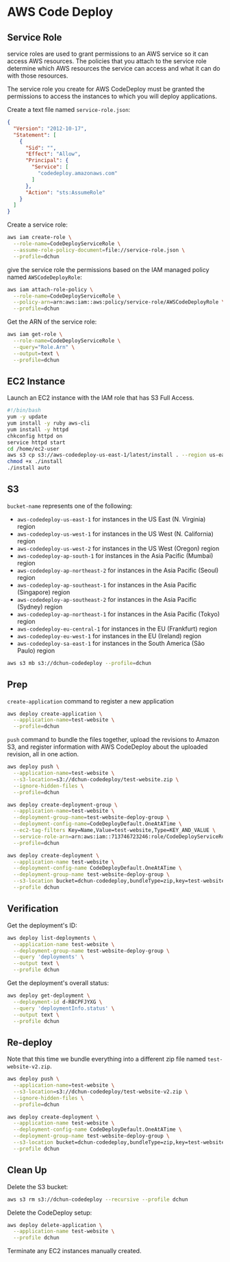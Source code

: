 # AWS Code Deploy

## Service Role

service roles are used to grant permissions to an AWS service so it can access AWS resources. The policies that you attach to the service role determine which AWS resources the service can access and what it can do with those resources.

The service role you create for AWS CodeDeploy must be granted the permissions to access the instances to which you will deploy applications. 

Create a text file named `service-role.json`:

```json
{
  "Version": "2012-10-17",
  "Statement": [
    {
      "Sid": "",
      "Effect": "Allow",
      "Principal": {
        "Service": [
          "codedeploy.amazonaws.com"
        ]
      },
      "Action": "sts:AssumeRole"
    }
  ]
}
```

Create a service role:

```bash
aws iam create-role \
  --role-name=CodeDeployServiceRole \
  --assume-role-policy-document=file://service-role.json \
  --profile=dchun
```

give the service role the permissions based on the IAM managed policy named `AWSCodeDeployRole`:

```bash
aws iam attach-role-policy \
  --role-name=CodeDeployServiceRole \
  --policy-arn=arn:aws:iam::aws:policy/service-role/AWSCodeDeployRole \
  --profile=dchun
```

Get the ARN of the service role:

```bash
aws iam get-role \
  --role-name=CodeDeployServiceRole \
  --query="Role.Arn" \
  --output=text \
  --profile=dchun
```

## EC2 Instance

Launch an EC2 instance with the IAM role that has S3 Full Access.

```bash
#!/bin/bash
yum -y update
yum install -y ruby aws-cli
yum install -y httpd
chkconfig httpd on
service httpd start
cd /home/ec2-user
aws s3 cp s3://aws-codedeploy-us-east-1/latest/install . --region us-east-1
chmod +x ./install
./install auto
```

## S3

`bucket-name` represents one of the following:

- `aws-codedeploy-us-east-1` for instances in the US East (N. Virginia) region
- `aws-codedeploy-us-west-1` for instances in the US West (N. California) region
- `aws-codedeploy-us-west-2` for instances in the US West (Oregon) region
- `aws-codedeploy-ap-south-1` for instances in the Asia Pacific (Mumbai) region
- `aws-codedeploy-ap-northeast-2` for instances in the Asia Pacific (Seoul) region
- `aws-codedeploy-ap-southeast-1` for instances in the Asia Pacific (Singapore) region
- `aws-codedeploy-ap-southeast-2` for instances in the Asia Pacific (Sydney) region
- `aws-codedeploy-ap-northeast-1` for instances in the Asia Pacific (Tokyo) region
- `aws-codedeploy-eu-central-1` for instances in the EU (Frankfurt) region
- `aws-codedeploy-eu-west-1` for instances in the EU (Ireland) region
- `aws-codedeploy-sa-east-1` for instances in the South America (São Paulo) region

```bash
aws s3 mb s3://dchun-codedeploy --profile=dchun
```

## Prep

`create-application` command to register a new application

```bash
aws deploy create-application \
  --application-name=test-website \
  --profile=dchun
```

`push` command to bundle the files together, upload the revisions to Amazon S3, and register information with AWS CodeDeploy about the uploaded revision, all in one action.

```bash
aws deploy push \
  --application-name=test-website \
  --s3-location=s3://dchun-codedeploy/test-website.zip \
  --ignore-hidden-files \
  --profile=dchun
```



```bash
aws deploy create-deployment-group \
  --application-name=test-website \
  --deployment-group-name=test-website-deploy-group \
  --deployment-config-name=CodeDeployDefault.OneAtATime \
  --ec2-tag-filters Key=Name,Value=test-website,Type=KEY_AND_VALUE \
  --service-role-arn=arn:aws:iam::713746723246:role/CodeDeployServiceRole \
  --profile=dchun
```

```bash
aws deploy create-deployment \
  --application-name test-website \
  --deployment-config-name CodeDeployDefault.OneAtATime \
  --deployment-group-name test-website-deploy-group \
  --s3-location bucket=dchun-codedeploy,bundleType=zip,key=test-website.zip \
  --profile dchun
```

## Verification

Get the deployment's ID:

```bash
aws deploy list-deployments \
  --application-name test-website \
  --deployment-group-name test-website-deploy-group \
  --query 'deployments' \
  --output text \
  --profile dchun
```

Get the deployment's overall status:

```bash
aws deploy get-deployment \
  --deployment-id d-R8CPFJYXG \
  --query 'deploymentInfo.status' \
  --output text \
  --profile dchun
```

## Re-deploy

Note that this time we bundle everything into a different zip file named `test-website-v2.zip`.

```bash
aws deploy push \
  --application-name=test-website \
  --s3-location=s3://dchun-codedeploy/test-website-v2.zip \
  --ignore-hidden-files \
  --profile=dchun
```

```bash
aws deploy create-deployment \
  --application-name test-website \
  --deployment-config-name CodeDeployDefault.OneAtATime \
  --deployment-group-name test-website-deploy-group \
  --s3-location bucket=dchun-codedeploy,bundleType=zip,key=test-website-v2.zip \
  --profile dchun
```

## Clean Up

Delete the S3 bucket:

```bash
aws s3 rm s3://dchun-codedeploy --recursive --profile dchun
```

Delete the CodeDeploy setup:

```bash
aws deploy delete-application \
  --application-name test-website \
  --profile dchun
```

Terminate any EC2 instances manually created.

